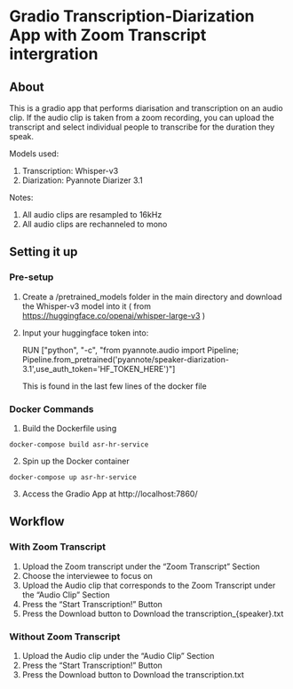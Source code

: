 # Gradio Transcription-Diarization App with Zoom Transcript intergration

## About

This is a gradio app that performs diarisation and transcription on an audio clip.
If the audio clip is taken from a zoom recording, you can upload the transcript and select individual people to transcribe for the duration they speak.

Models used:

1. Transcription: Whisper-v3
2. Diarization: Pyannote Diarizer 3.1

Notes:

1. All audio clips are resampled to 16kHz
2. All audio clips are rechanneled to mono

## Setting it up

### Pre-setup

1. Create a /pretrained_models folder in the main directory and download the Whisper-v3 model into it ( from https://huggingface.co/openai/whisper-large-v3 )
2. Input your huggingface token into:

   RUN ["python", "-c", "from pyannote.audio import Pipeline; Pipeline.from_pretrained('pyannote/speaker-diarization-3.1',use_auth_token='HF_TOKEN_HERE')"]

   This is found in the last few lines of the docker file

### Docker Commands

1. Build the Dockerfile using

```
docker-compose build asr-hr-service
```

2. Spin up the Docker container

```
docker-compose up asr-hr-service
```

3. Access the Gradio App at http://localhost:7860/

## Workflow

### With Zoom Transcript

1. Upload the Zoom transcript under the “Zoom Transcript” Section
2. Choose the interviewee to focus on
3. Upload the Audio clip that corresponds to the Zoom Transcript under the “Audio Clip” Section
4. Press the “Start Transcription!” Button
5. Press the Download button to Download the transcription\_{speaker}.txt

### Without Zoom Transcript

1. Upload the Audio clip under the “Audio Clip” Section
2. Press the “Start Transcription!” Button
3. Press the Download button to Download the transcription.txt
